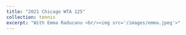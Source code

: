 ```yaml
---
title: "2021 Chicago WTA 125"
collection: tennis
excerpt: "With Emma Raducanu <br/><img src='/images/emma.jpeg'>"
---
```

